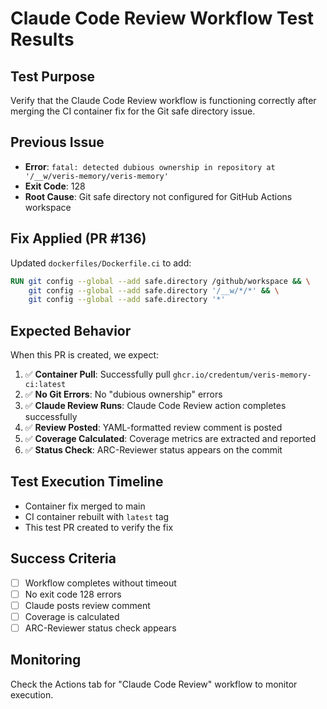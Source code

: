 # Claude Code Review Workflow Test Results

## Test Purpose
Verify that the Claude Code Review workflow is functioning correctly after merging the CI container fix for the Git safe directory issue.

## Previous Issue
- **Error**: `fatal: detected dubious ownership in repository at '/__w/veris-memory/veris-memory'`
- **Exit Code**: 128
- **Root Cause**: Git safe directory not configured for GitHub Actions workspace

## Fix Applied (PR #136)
Updated `dockerfiles/Dockerfile.ci` to add:
```dockerfile
RUN git config --global --add safe.directory /github/workspace && \
    git config --global --add safe.directory '/__w/*/*' && \
    git config --global --add safe.directory '*'
```

## Expected Behavior
When this PR is created, we expect:

1. ✅ **Container Pull**: Successfully pull `ghcr.io/credentum/veris-memory-ci:latest`
2. ✅ **No Git Errors**: No "dubious ownership" errors
3. ✅ **Claude Review Runs**: Claude Code Review action completes successfully
4. ✅ **Review Posted**: YAML-formatted review comment is posted
5. ✅ **Coverage Calculated**: Coverage metrics are extracted and reported
6. ✅ **Status Check**: ARC-Reviewer status appears on the commit

## Test Execution Timeline
- Container fix merged to main
- CI container rebuilt with `latest` tag
- This test PR created to verify the fix

## Success Criteria
- [ ] Workflow completes without timeout
- [ ] No exit code 128 errors
- [ ] Claude posts review comment
- [ ] Coverage is calculated
- [ ] ARC-Reviewer status check appears

## Monitoring
Check the Actions tab for "Claude Code Review" workflow to monitor execution.